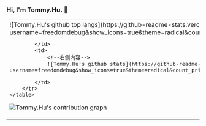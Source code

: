 ### Hi, I'm Tommy.Hu. 👋

<html>
    <table style="margin-left: auto; margin-right: auto;">
        <tr>
            <td>
                <!--左侧内容-->
                ![Tommy.Hu's github top langs](https://github-readme-stats.vercel.app/api/top-langs/?username=freedomdebug&show_icons=true&theme=radical&count_private=true&show_icons=true)
                
            </td>
            <td>
                <!--右侧内容-->
                ![Tommy.Hu's github stats](https://github-readme-stats.vercel.app/api?username=freedomdebug&show_icons=true&theme=radical&count_private=true&show_icons=true)
                
            </td>
        </tr>
    </table>
</html>




![Tommy.Hu's contribution graph](https://activity-graph.herokuapp.com/graph?username=freedomdebug&theme=redical)
